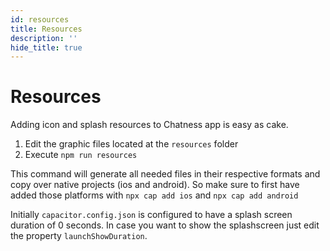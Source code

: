 ```yaml
---
id: resources
title: Resources
description: ''
hide_title: true
---
```


# Resources

Adding icon and splash resources to Chatness app is easy as cake.

1. Edit the graphic files located at the `resources` folder
2. Execute `npm run resources`

This command will generate all needed files in their respective formats and copy over native projects (ios and android). So make sure to first have added those platforms with `npx cap add ios` and `npx cap add android`

Initially `capacitor.config.json` is configured to have a splash screen duration of 0 seconds. In case you want to show the splashscreen just edit the property `launchShowDuration`.
